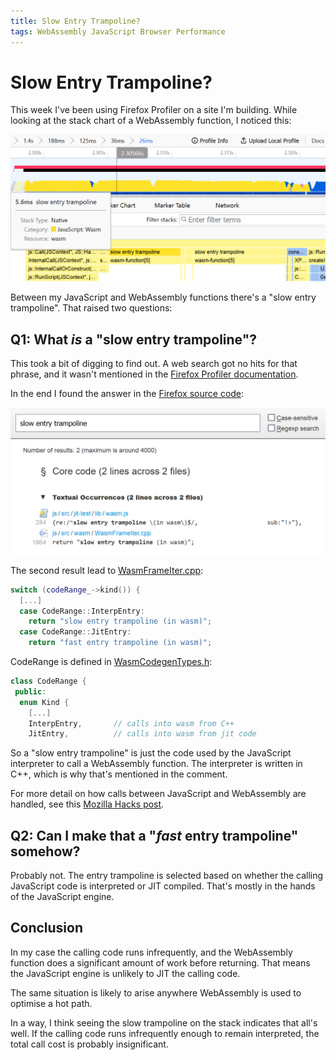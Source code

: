 ```yaml
---
title: Slow Entry Trampoline?
tags: WebAssembly JavaScript Browser Performance
---
```


# Slow Entry Trampoline?

This week I've been using Firefox Profiler on a site I'm building. While looking at the stack chart of a
WebAssembly function, I noticed this:

[![Stack Chart showing a WebAssembly function called via "slow entry trampoline"][img-stack]][img-stack]

Between my JavaScript and WebAssembly functions there's a "slow entry trampoline". That raised two questions:


## Q1: What _is_ a "slow entry trampoline"?

This took a bit of digging to find out. A web search got no hits for that phrase, and it wasn't mentioned in the
[Firefox Profiler documentation][profiler-docs].

In the end I found the answer in the [Firefox source code][mozilla-src]:

[![Searchfox results page for the words "slow entry trampoline"][img-searchfox]][img-searchfox]

The second result lead to [WasmFrameIter.cpp][frameiter]:
```cpp
switch (codeRange_->kind()) {
  [...]
  case CodeRange::InterpEntry:
    return "slow entry trampoline (in wasm)";
  case CodeRange::JitEntry:
    return "fast entry trampoline (in wasm)";
```

CodeRange is defined in [WasmCodegenTypes.h][codegentypes]:
```cpp
class CodeRange {
 public:
  enum Kind {
    [...]
    InterpEntry,       // calls into wasm from C++
    JitEntry,          // calls into wasm from jit code
```

So a "slow entry trampoline" is just the code used by the JavaScript interpreter to call a WebAssembly function.
The interpreter is written in C++, which is why that's mentioned in the comment.

For more detail on how calls between JavaScript and WebAssembly are handled, see this
[Mozilla Hacks post][fast-calls].


## Q2: Can I make that a "_fast_ entry trampoline" somehow?

Probably not. The entry trampoline is selected based on whether the calling JavaScript code is interpreted or JIT
compiled. That's mostly in the hands of the JavaScript engine.


## Conclusion

In my case the calling code runs infrequently, and the WebAssembly function does a significant amount of work
before returning. That means the JavaScript engine is unlikely to JIT the calling code.

The same situation is likely to arise anywhere WebAssembly is used to optimise a hot path.

In a way, I think seeing the slow trampoline on the stack indicates that all's well. If the calling code runs
infrequently enough to remain interpreted, the total call cost is probably insignificant.



[img-stack]: /assets/images/blog/slow-entry-trampoline/profile.png "&quot;Slow Entry Trampoline&quot;"
[profiler-docs]: https://profiler.firefox.com/docs/#/
[mozilla-src]: https://searchfox.org/mozilla-central/source/
[img-searchfox]: /assets/images/blog/slow-entry-trampoline/searchfox.png "Searchfox Results"
[frameiter]: https://searchfox.org/mozilla-central/rev/54c9b4896fdc1e858cd4942f306d877f1f3d195e/js/src/wasm/WasmFrameIter.cpp#1857-1863
[codegentypes]: https://searchfox.org/mozilla-central/rev/54c9b4896fdc1e858cd4942f306d877f1f3d195e/js/src/wasm/WasmCodegenTypes.h#368-373
[fast-calls]: https://hacks.mozilla.org/2018/10/calls-between-javascript-and-webassembly-are-finally-fast-%F0%9F%8E%89/#optimizations
